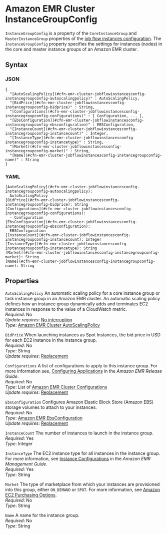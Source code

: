# Amazon EMR Cluster InstanceGroupConfig<a name="aws-properties-emr-cluster-jobflowinstancesconfig-instancegroupconfig"></a>

`InstanceGroupConfig` is a property of the `CoreInstanceGroup` and `MasterInstanceGroup` properties of the [job flow instances configuration](aws-properties-emr-cluster-jobflowinstancesconfig.md)\. The `InstanceGroupConfig` property specifies the settings for instances \(nodes\) in the core and master instance groups of an Amazon EMR cluster\.

## Syntax<a name="w2922ab1c21c10d123c13c49b5"></a>

### JSON<a name="aws-properties-emr-cluster-jobflowinstancesconfig-instancegroupconfig-syntax.json"></a>

```
{
  "[AutoScalingPolicy](#cfn-emr-cluster-jobflowinstancesconfig-instancegroupconfig-autoscalingpolicy)" : AutoScalingPolicy,
  "[BidPrice](#cfn-emr-cluster-jobflowinstancesconfig-instancegroupconfig-bidprice)" : String,
  "[Configurations](#cfn-emr-cluster-jobflowinstancesconfig-instancegroupconfig-configurations)" : [ Configuration, ... ],
  "[EbsConfiguration](#cfn-emr-cluster-jobflowinstancesconfig-instancegroupconfig-ebsconfiguration)" : EBSConfiguration,
  "[InstanceCount](#cfn-emr-cluster-jobflowinstancesconfig-instancegroupconfig-instancecount)" : Integer,
  "[InstanceType](#cfn-emr-cluster-jobflowinstancesconfig-instancegroupconfig-instancetype)" : String,
  "[Market](#cfn-emr-cluster-jobflowinstancesconfig-instancegroupconfig-market)" : String,
  "[Name](#cfn-emr-cluster-jobflowinstancesconfig-instancegroupconfig-name)" : String
}
```

### YAML<a name="aws-properties-emr-cluster-jobflowinstancesconfig-instancegroupconfig-syntax.yaml"></a>

```
[AutoScalingPolicy](#cfn-emr-cluster-jobflowinstancesconfig-instancegroupconfig-autoscalingpolicy): 
  AutoScalingPolicy
[BidPrice](#cfn-emr-cluster-jobflowinstancesconfig-instancegroupconfig-bidprice): String
[Configurations](#cfn-emr-cluster-jobflowinstancesconfig-instancegroupconfig-configurations):
  - Configuration
[EbsConfiguration](#cfn-emr-cluster-jobflowinstancesconfig-instancegroupconfig-ebsconfiguration):
  EBSConfiguration
[InstanceCount](#cfn-emr-cluster-jobflowinstancesconfig-instancegroupconfig-instancecount): Integer
[InstanceType](#cfn-emr-cluster-jobflowinstancesconfig-instancegroupconfig-instancetype): String
[Market](#cfn-emr-cluster-jobflowinstancesconfig-instancegroupconfig-market): String
[Name](#cfn-emr-cluster-jobflowinstancesconfig-instancegroupconfig-name): String
```

## Properties<a name="w2922ab1c21c10d123c13c49b7"></a>

`AutoScalingPolicy`  <a name="cfn-emr-cluster-jobflowinstancesconfig-instancegroupconfig-autoscalingpolicy"></a>
An automatic scaling policy for a core instance group or task instance group in an Amazon EMR cluster\. An automatic scaling policy defines how an instance group dynamically adds and terminates EC2 instances in response to the value of a CloudWatch metric\.  
*Required*: No  
*Update requires*: [No interruption](using-cfn-updating-stacks-update-behaviors.md#update-no-interrupt)  
*Type*: [Amazon EMR Cluster AutoScalingPolicy](aws-properties-emr-cluster-jobflowinstancesconfig-instancegroupconfig-autoscalingpolicy.md)

`BidPrice`  <a name="cfn-emr-cluster-jobflowinstancesconfig-instancegroupconfig-bidprice"></a>
When launching instances as Spot Instances, the bid price in USD for each EC2 instance in the instance group\.  
*Required*: No  
*Type*: String  
*Update requires*: [Replacement](using-cfn-updating-stacks-update-behaviors.md#update-replacement)

`Configurations`  <a name="cfn-emr-cluster-jobflowinstancesconfig-instancegroupconfig-configurations"></a>
A list of configurations to apply to this instance group\. For more information see, [Configuring Applications](https://docs.aws.amazon.com//ElasticMapReduce/latest/ReleaseGuide/emr-configure-apps.html) in the *Amazon EMR Release Guide*\.  
*Required*: No  
*Type*: List of [Amazon EMR Cluster Configurations](aws-properties-emr-cluster-configuration.md)  
*Update requires*: [Replacement](using-cfn-updating-stacks-update-behaviors.md#update-replacement)

`EbsConfiguration`  <a name="cfn-emr-cluster-jobflowinstancesconfig-instancegroupconfig-ebsconfiguration"></a>
Configures Amazon Elastic Block Store \(Amazon EBS\) storage volumes to attach to your instances\.  
*Required*: No  
*Type*: [Amazon EMR EbsConfiguration](aws-properties-emr-ebsconfiguration.md)  
*Update requires*: [Replacement](using-cfn-updating-stacks-update-behaviors.md#update-replacement)

`InstanceCount`  <a name="cfn-emr-cluster-jobflowinstancesconfig-instancegroupconfig-instancecount"></a>
The number of instances to launch in the instance group\.  
*Required*: Yes  
*Type*: Integer

`InstanceType`  <a name="cfn-emr-cluster-jobflowinstancesconfig-instancegroupconfig-instancetype"></a>
The EC2 instance type for all instances in the instance group\. For more information, see [Instance Configurations](https://docs.aws.amazon.com//ElasticMapReduce/latest/ManagementGuide/emr-plan-ec2-instances.html) in the *Amazon EMR Management Guide*\.  
*Required*: Yes  
*Type*: String

`Market`  <a name="cfn-emr-cluster-jobflowinstancesconfig-instancegroupconfig-market"></a>
The type of marketplace from which your instances are provisioned into this group, either `ON_DEMAND` or `SPOT`\. For more information, see [Amazon EC2 Purchasing Options](https://aws.amazon.com/ec2/purchasing-options/)\.  
*Required*: No  
*Type*: String

`Name`  <a name="cfn-emr-cluster-jobflowinstancesconfig-instancegroupconfig-name"></a>
A name for the instance group\.  
*Required*: No  
*Type*: String
